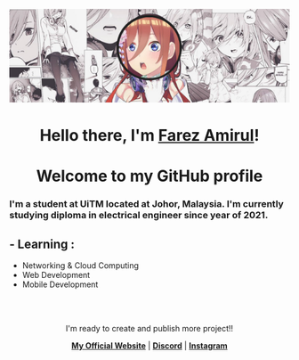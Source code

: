 <p align="center">
  <img src="banner.png" alt="frez banner"/>
</p>

<h1 align="center">Hello there, I'm <a href="">Farez Amirul</a>!</h1>
<h1 align="center">Welcome to my GitHub profile</h1>


### I'm a student at UiTM located at Johor, Malaysia. I'm currently studying diploma in electrical engineer since year of 2021.



## - Learning :
- Networking & Cloud Computing
- Web Development
- Mobile Development

</br>
</br>

<p align="center">I'm ready to create and publish more project!!</p>

<p align="center">
  <strong><a href="#">My Official Website</a></strong> |
  <strong><a href="https://discord.gg/gSyjwfy7tc">Discord</a></strong> |
  <strong><a href="https://www.instagram.com/frez._/">Instagram</a></strong>
</p>

<!--
**edisonlee55/edisonlee55** is a ✨ _special_ ✨ repository because its `README.md` (this file) appears on your GitHub profile.

Here are some ideas to get you started:

- 🔭 I’m currently working on ...
- 🌱 I’m currently learning ...
- 👯 I’m looking to collaborate on ...
- 🤔 I’m looking for help with ...
- 💬 Ask me about ...
- 📫 How to reach me: ...
- 😄 Pronouns: ...
- ⚡ Fun fact: ...
-->
